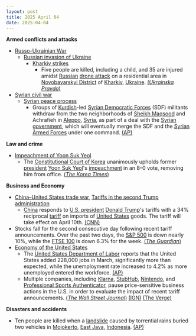 ```yaml
---
layout: post
title: 2025 April 04
date: 2025-04-04
---
```



**Armed conflicts and attacks**

* [Russo-Ukrainian War](https://en.wikipedia.org/wiki/Russo-Ukrainian_War "Russo-Ukrainian War")
  + [Russian invasion of Ukraine](https://en.wikipedia.org/wiki/Russian_invasion_of_Ukraine "Russian invasion of Ukraine")
    - [Kharkiv strikes](https://en.wikipedia.org/wiki/Kharkiv_strikes_%282022%E2%80%93present%29 "Kharkiv strikes (2022–present)")
      * Five people are killed, including a child, and 35 are injured amidst [Russian](https://en.wikipedia.org/wiki/Russian_Armed_Forces "Russian Armed Forces") [drone attack](https://en.wikipedia.org/wiki/Drone_warfare "Drone warfare") on a residential area in [Novobavarskyi District](https://en.wikipedia.org/wiki/Novobavarskyi_District "Novobavarskyi District") of [Kharkiv](https://en.wikipedia.org/wiki/Kharkiv "Kharkiv"), [Ukraine](https://en.wikipedia.org/wiki/Ukraine "Ukraine"). [(*Ukrainska Pravda*)](https://www.pravda.com.ua/eng/news/2025/04/4/7506067/)
* [Syrian civil war](https://en.wikipedia.org/wiki/Syrian_civil_war "Syrian civil war")
  + [Syrian peace process](https://en.wikipedia.org/wiki/Syrian_peace_process "Syrian peace process")
    - Groups of [Kurdish](https://en.wikipedia.org/wiki/Kurds_in_Syria "Kurds in Syria")-led [Syrian Democratic Forces](https://en.wikipedia.org/wiki/Syrian_Democratic_Forces "Syrian Democratic Forces") (SDF) militants withdraw from the two neighborhoods of [Sheikh Maqsood](https://en.wikipedia.org/wiki/Sheikh_Maqsood "Sheikh Maqsood") and Achrafieh in [Aleppo](https://en.wikipedia.org/wiki/Aleppo "Aleppo"), [Syria](https://en.wikipedia.org/wiki/Syria "Syria"), as part of a deal with the [Syrian government](https://en.wikipedia.org/wiki/Syrian_government "Syrian government"), which will eventually merge the SDF and the [Syrian Armed Forces](https://en.wikipedia.org/wiki/Syrian_Armed_Forces "Syrian Armed Forces") under one command. [(AP)](https://apnews.com/article/syria-aleppo-sdf-sheikh-maksoud-achrafieh-withdrawal-9b8cd819c04b222a695455bb426f92df)

**Law and crime**

* [Impeachment of Yoon Suk Yeol](https://en.wikipedia.org/wiki/Impeachment_of_Yoon_Suk_Yeol "Impeachment of Yoon Suk Yeol")
  + The [Constitutional Court of Korea](https://en.wikipedia.org/wiki/Constitutional_Court_of_Korea "Constitutional Court of Korea") unanimously upholds former [president](https://en.wikipedia.org/wiki/President_of_South_Korea "President of South Korea") [Yoon Suk Yeol](https://en.wikipedia.org/wiki/Yoon_Suk_Yeol "Yoon Suk Yeol")'s [impeachment](https://en.wikipedia.org/wiki/Impeachment "Impeachment") in an 8–0 vote, removing him from office. [(*The Korea Times*)](https://www.koreatimes.co.kr/southkorea/politics/20250404/s-koreas-president-yoon-suk-yeol-impeached)

**Business and Economy**

* [China–United States trade war](https://en.wikipedia.org/wiki/China%E2%80%93United_States_trade_war "China–United States trade war"), [Tariffs in the second Trump administration](https://en.wikipedia.org/wiki/Tariffs_in_the_second_Trump_administration "Tariffs in the second Trump administration")
  + [China](https://en.wikipedia.org/wiki/China "China") responds to [U.S. president](https://en.wikipedia.org/wiki/President_of_the_United_States "President of the United States") [Donald Trump](https://en.wikipedia.org/wiki/Donald_Trump "Donald Trump")'s tariffs with a 34% reciprocal [tariff](https://en.wikipedia.org/wiki/Tariff "Tariff") on imports of [United States](https://en.wikipedia.org/wiki/United_States "United States") goods. The tariff will take effect on April 10th. [(CNN)](https://edition.cnn.com/2025/04/04/business/china-us-tariffs-retaliation-hnk-intl/index.html)
* Stocks fall for the second consecutive day following recent tariff announcements. Over the past two days, the [S&P 500](https://en.wikipedia.org/wiki/S%26P_500 "S&P 500") is down nearly 10%, while the [FTSE 100](https://en.wikipedia.org/wiki/FTSE_100 "FTSE 100") is down 6.3% for the week. [(*The Guardian*)](https://www.theguardian.com/us-news/live/2025/apr/04/us-business-stock-markets-nyse-blog-trump-tariffs-asian-markets)
* [Economy of the United States](https://en.wikipedia.org/wiki/Economy_of_the_United_States "Economy of the United States")
  + The [United States Department of Labor](https://en.wikipedia.org/wiki/United_States_Department_of_Labor "United States Department of Labor") reports that the United States added 228,000 jobs in March, significantly more than expected, while the unemployment rate increased to 4.2% as more unemployed entered the workforce. [(AP)](https://apnews.com/article/jobs-economy-unemployment-inflation-federal-reserve-trump-d43b08bda57cb5d90b5bac1f092e1f3d)
  + Multiple companies, including [Klarna](https://en.wikipedia.org/wiki/Klarna "Klarna"), [StubHub](https://en.wikipedia.org/wiki/StubHub "StubHub"), [Nintendo](https://en.wikipedia.org/wiki/Nintendo "Nintendo"), and [Professional Sports Authenticator](https://en.wikipedia.org/wiki/Professional_Sports_Authenticator "Professional Sports Authenticator"), pause price-sensitive business actions in the U.S. in order to evaluate the impact of recent tariff announcements. [(*The Wall Street Journal*)](https://www.wsj.com/livecoverage/stock-market-tariffs-trade-war-04-04-2025/card/exclusive-klarna-pauses-planned-ipo-after-trump-tariff-turmoil-NMXYuKXzW6Xv4ao3CSxr) [(IGN)](https://www.ign.com/articles/nintendo-delays-switch-2-pre-order-date-in-the-us-to-assess-impact-of-trumps-tariffs) [(The Verge)](https://www.theverge.com/news/643117/psa-pausing-submissions-outside-us-tariffs)

**Disasters and accidents**

* Ten people are killed when a [landslide](https://en.wikipedia.org/wiki/Landslide "Landslide") caused by torrential rains buried two vehicles in [Mojokerto](https://en.wikipedia.org/wiki/Mojokerto "Mojokerto"), [East Java](https://en.wikipedia.org/wiki/East_Java "East Java"), [Indonesia](https://en.wikipedia.org/wiki/Indonesia "Indonesia"). [(AP)](https://apnews.com/article/indonesia-landslide-java-eaf21c91d282c7618dde1cd44e67de33)
